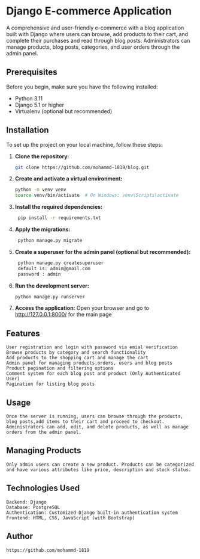 # Django E-commerce Application

A comprehensive and user-friendly e-commerce with a blog application built with Django where users can browse, add products to their cart, and complete their purchases and read through blog posts. Administrators can manage products, blog posts, categories, and user orders through the admin panel.

## Prerequisites
Before you begin, make sure you have the following installed:

- Python 3.11
- Django 5.1 or higher
- Virtualenv (optional but recommended)


## Installation

To set up the project on your local machine, follow these steps:

1. **Clone the repository:**
   ```bash
   git clone https://github.com/mohammd-1819/blog.git


2. **Create and activate a virtual environment:**
    ```bash
    python -m venv venv
    source venv/bin/activate  # On Windows: venv\Scripts\activate


3. **Install the required dependencies:**
   ```bash
    pip install -r requirements.txt


4. **Apply the migrations:**
   ```bash
    python manage.py migrate


5. **Create a superuser for the admin panel (optional but recommended):**
   ```bash
    python manage.py createsuperuser
    default is: admin@gmail.com
    password : admin


6. **Run the development server:**
    ```bash
    python manage.py runserver


7. **Access the application:**
    Open your browser and go to http://127.0.0.1:8000/ for the main page


## Features
    User registration and login with password via emial verification
    Browse products by category and search functionality
    Add products to the shopping cart and manage the cart
    Admin panel for managing products,orders, users and blog posts 
    Product pagination and filtering options
    Comment system for each blog post and product (Only Authenticated User)
    Pagination for listing blog posts

## Usage
    Once the server is running, users can browse through the products, blog posts,add items to their cart and proceed to checkout. Administrators can add, edit, and delete products, as well as manage orders from the admin panel.

## Managing Products
    Only admin users can create a new product. Products can be categorized and have various attributes like price, description and stock status.

## Technologies Used
    Backend: Django
    Database: PostgreSQL
    Authentication: Customized Django built-in authentication system
    Frontend: HTML, CSS, JavaScript (with Bootstrap)

## Author
    https://github.com/mohammd-1819
